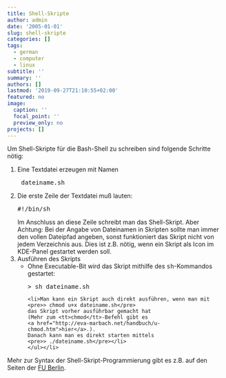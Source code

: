 ```yaml
---
title: Shell-Skripte
author: admin
date: '2005-01-01'
slug: shell-skripte
categories: []
tags:
  - german
  - computer
  - linux
subtitle: ''
summary: ''
authors: []
lastmod: '2019-09-27T21:10:55+02:00'
featured: no
image:
  caption: ''
  focal_point: ''
  preview_only: no
projects: []
---
```

<p>Um Shell-Skripte für die Bash-Shell zu schreiben sind folgende Schritte
nötig:</p>
<ol>
<li>Eine Textdatei erzeugen mit Namen
<pre> dateiname.sh</pre></li>

<li>Die erste Zeile der Textdatei muß lauten:
<pre>#!/bin/sh</pre>
Im Anschluss an diese Zeile schreibt man das
Shell-Skript. 
Aber Achtung: Bei der Angabe von Dateinamen in Skripten sollte
man immer den vollen Dateipfad angeben, sonst funktioniert das Skript nicht von
jedem Verzeichnis aus. Dies ist z.B. nötig, wenn ein Skript als Icon im
KDE-Panel gestartet werden soll.</li>

<li>Ausführen des Skripts
	<ul>
	<li>Ohne Executable-Bit wird das Skript mithilfe des <tt>sh</tt>-Kommandos
	gestartet:
	<pre>> sh dateiname.sh</pre></li>

	<li>Man kann ein Skript auch direkt ausführen, wenn man mit
	<pre>> chmod u+x dateiname.sh</pre>
	das Skript vorher ausführbar gemacht hat
	(Mehr zum <tt>chmod</tt>-Befehl gibt es 
	<a href="http://eva-marbach.net/handbuch/u-chmod.htm">hier</a>.).
	Danach kann man es direkt starten mittels
	<pre>> ./dateiname.sh</pre></li>
	</ul></li>
</ol>

<p>Mehr zur Syntax der Shell-Skript-Programmierung gibt es z.B. auf den Seiten der 
<a href="http://www.chemie.fu-berlin.de/chemnet/general/topics/scripts_sh.html">
FU Berlin</a>.</p>
